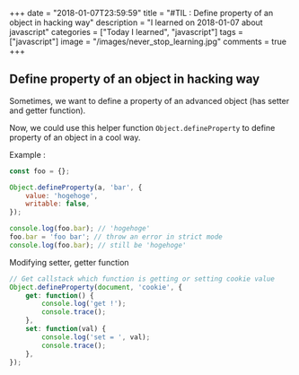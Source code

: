 +++
date = "2018-01-07T23:59:59"
title = "#TIL : Define property of an object in hacking way"
description = "I learned on 2018-01-07 about javascript"
categories = ["Today I learned", "javascript"]
tags = ["javascript"]
image = "/images/never_stop_learning.jpg"
comments = true
+++



## Define property of an object in hacking way

Sometimes, we want to define a property of an advanced object (has setter and getter function).

Now, we could use this helper function `Object.defineProperty` to define property of an object in a cool way.

Example :

```js
const foo = {};

Object.defineProperty(a, 'bar', {
	value: 'hogehoge',
	writable: false,
});

console.log(foo.bar); // 'hogehoge'
foo.bar = 'foo bar'; // throw an error in strict mode
console.log(foo.bar); // still be 'hogehoge'
```

Modifying setter, getter function

```js
// Get callstack which function is getting or setting cookie value
Object.defineProperty(document, 'cookie', {
	get: function() {
		console.log('get !');
		console.trace();
	},
	set: function(val) {
		console.log('set = ', val);
		console.trace();
	},
}); 
```
